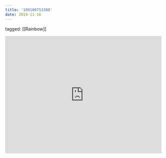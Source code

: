 ```yaml
---
title: '189100753388'
date: 2019-11-16
---
```

tagged: [[Rainbow]]
<iframe allow="accelerometer; autoplay; clipboard-write; encrypted-media; gyroscope; picture-in-picture" allowfullscreen="" frameborder="0" height="375" id="youtube_iframe" src="https://www.youtube.com/embed/p9nfVrusSMg?feature=oembed&amp;enablejsapi=1&amp;origin=https://safe.txmblr.com&amp;wmode=opaque" width="500"></iframe>